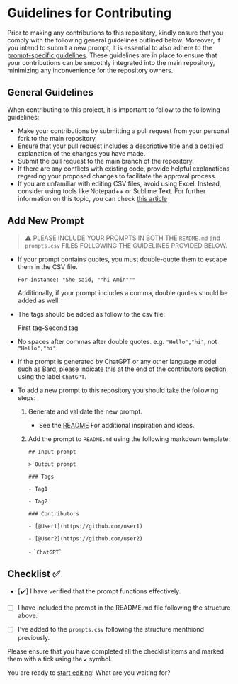 # Guidelines for Contributing
Prior to making any contributions to this repository, kindly ensure that you comply with the following general guidelines outlined below. Moreover, if you intend to submit a new prompt, it is essential to also adhere to the [prompt-specific guidelines](#Add-New-Prompt). These guidelines are in place to ensure that your contributions can be smoothly integrated into the main repository, minimizing any inconvenience for the repository owners.

## General Guidelines
When contributing to this project, it is important to follow to the following guidelines:

- Make your contributions by submitting a pull request from your personal fork to the main repository.
- Ensure that your pull request includes a descriptive title and a detailed explanation of the changes you have made.
- Submit the pull request to the main branch of the repository.
- If there are any conflicts with existing code, provide helpful explanations regarding your proposed changes to facilitate the approval process.
- If you are unfamiliar with editing CSV files, avoid using Excel. Instead, consider using tools like Notepad++ or Sublime Text. For further information on this topic, you can check [this article](https://source.sierrawireless.com/airvantage/connectivity/reference/monitor/howtos/editCsvFiles/#:~:text=To%20edit%20your%20csv%20files,Notepad%2B%2B%20or%20Sublime%20Text)

## Add New Prompt

> ⚠️ PLEASE INCLUDE YOUR PROMPTS IN BOTH THE `README.md` and `prompts.csv` FILES FOLLOWING THE GUIDELINES PROVIDED BELOW.

- If your prompt contains quotes, you must double-quote them to escape them in the CSV file.

      For instance: "She said, ""hi Amin"""
    Additionally, if your prompt includes a comma, double quotes should be added as well.

- The tags should be added as follow to the csv file:

  First tag-Second tag
- No spaces after commas after double quotes. e.g. `"Hello","hi"`, not `"Hello","hi"`

- If the prompt is generated by ChatGPT or any other language model such as Bard, please indicate this at the end of the contributors section, using the label `ChatGPT`.

- To add a new prompt to this repository you should take the following steps:

    1. Generate and validate the new prompt.
        - See the [README](https://github.com/f/awesome-chatgpt-prompts) For additional inspiration and ideas.

    2. Add the prompt to `README.md` using the following markdown template:

        `## Input prompt`

        `> Output prompt`

        `### Tags`

          `- Tag1`

          `- Tag2`

        `### Contributors`

          `- [@User1](https://github.com/user1)`

          `- [@User2](https://github.com/user2)`

          `-` ``` `ChatGPT` ```
          
## Checklist ✅
- [✔️] I have verified that the prompt functions effectively.
- [ ] I have included the prompt in the README.md file following the structure above.
- [ ] I've added to the `prompts.csv` following the structure menthiond previously.


Please ensure that you have completed all the checklist items and marked them with a tick using the `✔️` symbol.

You are ready to [start editing](https://github.com/Strikoder/PromptEngineering-ChatGPT/edit/main/README.md)! What are you waiting for?


